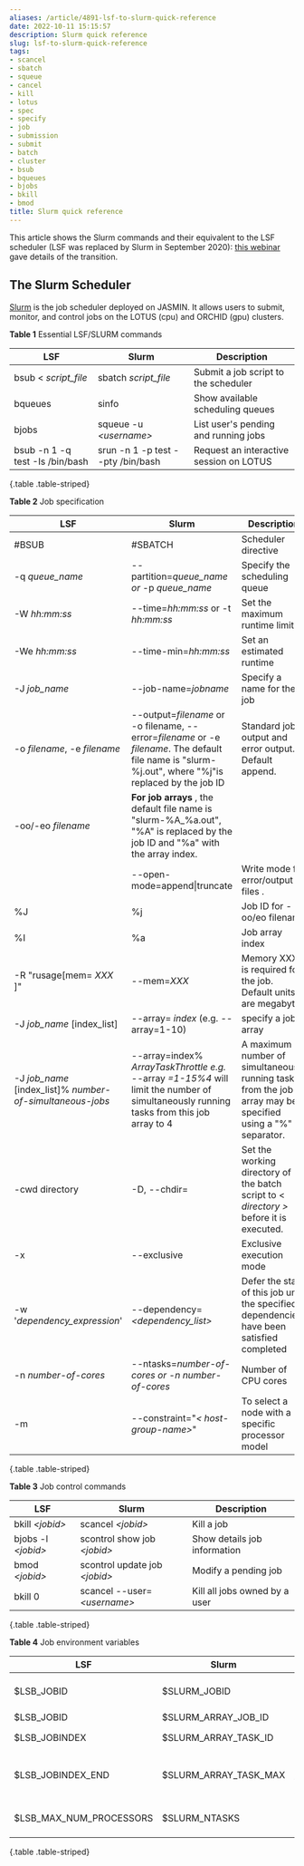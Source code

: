 ```yaml
---
aliases: /article/4891-lsf-to-slurm-quick-reference
date: 2022-10-11 15:15:57
description: Slurm quick reference
slug: lsf-to-slurm-quick-reference
tags:
- scancel
- sbatch
- squeue
- cancel
- kill
- lotus
- spec
- specify
- job
- submission
- submit
- batch
- cluster
- bsub
- bqueues
- bjobs
- bkill
- bmod
title: Slurm quick reference
---
```


This article shows the Slurm commands and their equivalent to the LSF
scheduler (LSF was replaced by Slurm in September 2020): [this webinar](https://www.ceda.ac.uk/events/transitioning-to-slurm-webinar) gave details of the transition.

## The Slurm Scheduler

[Slurm](https://slurm.schedmd.com/) is the job scheduler deployed on JASMIN. It
allows users to submit, monitor, and control jobs on the LOTUS (cpu) and ORCHID (gpu) clusters.

**Table 1** Essential LSF/SLURM commands

**LSF** |  **Slurm** |  **Description**  
---|---|---  
bsub < _script_file_ |  sbatch _script_file_ |  Submit a job script to the scheduler  
bqueues  |  sinfo  |  Show available scheduling queues  
bjobs  |  squeue -u _\<username\>_ |  List user's pending and running jobs  
bsub -n 1 -q test -Is /bin/bash |  srun -n 1 -p test --pty /bin/bash  | Request an interactive session on LOTUS
{.table .table-striped}
  
**Table 2** Job specification

**LSF** |  **Slurm** |  **Description**  
---|---|---  
#BSUB  |  #SBATCH  |  Scheduler directive  
-q _queue_name_ |  \--partition=_queue_name or_ -p _queue_name_ |  Specify the scheduling queue   
-W _hh:mm:ss_ |  \--time=_hh:mm:ss_ or -t _hh:mm:ss_  |  Set the maximum runtime limit  
-We _hh:mm:ss_ |  \--time-min=_hh:mm:ss_  |  Set an estimated runtime  
-J _job_name_ |  \--job-name=_jobname_  |  Specify a name for the job  
-o _filename_, -e _filename_  |  \--output=_filename_ or  -o filename,  \--error=_filename_ or -e _filename_. The default file name is "slurm-%j.out", where "%j"is replaced by the job ID | Standard job output and error output. Default append.
-oo/-eo _filename_  | **For job arrays** , the default file name is "slurm-%A_%a.out", "%A" is replaced by the job ID and "%a" with the array index. 
&#xfeff; | \--open-mode=append\|truncate  |  Write mode for error/output files .
%J |  %j  | Job ID for -oo/eo filename
%I |  %a | Job array index  
-R "rusage[mem= _XXX_ ]" |  \--mem=_XXX_ |  Memory XXX is required for the job. Default units are megabytes  
-J _job_name_ [index_list]  |  \--array= _index_  (e.g. --array=1-10) |  specify a job array  
-J _job_name_ [index_list]% _number-of-simultaneous-jobs_ |  \--array=index% _ArrayTaskThrottle_  _e.g._ \--array _=1-15%4_ will limit the number of simultaneously running tasks from this job array to 4 |  A maximum number of simultaneously running tasks from the job array may be specified using a "%" separator.  
-cwd directory  |  -D, --chdir=<directory> |  Set the working directory of the batch script to < _directory >_ before it is executed.   
-x  |  \--exclusive  |  Exclusive execution mode   
-w '_dependency_expression_'  |  \--dependency= _\<dependency_list\>_ |  Defer the start of this job until the specified dependencies have been satisfied completed   
-n _number-of-cores_ |  \--ntasks=_number-of-cores or -n_ _number-of-cores_ |  Number of CPU cores   
-m <host-group-name> |  \--constraint="_\< host-group-name\>_"  |  To select a node with a specific processor model   
{.table .table-striped}

**Table 3** Job control commands

**LSF** |  **Slurm** |  **Description**  
---|---|---  
bkill _\<jobid\>_ |  scancel _\<jobid\>_ |  Kill a job  
bjobs -l _\<jobid\>_ |  scontrol show job _\<jobid\>_ |  Show details job information  
bmod _\<jobid\>_ |  scontrol update job _\<jobid\>_ |  Modify a pending job  
bkill 0  |  scancel --user=_\<username\>_ |  Kill all jobs owned by a user
{.table .table-striped}
  
**Table 4** Job environment variables

**LSF** |  **Slurm** |  **Description**  
---|---|---  
$LSB_JOBID  |  $SLURM_JOBID  |  Job identifier number  
$LSB_JOBID  |  $SLURM_ARRAY_JOB_ID  |  Job Array  
$LSB_JOBINDEX  |  $SLURM_ARRAY_TASK_ID  |  Job array index  
$LSB_JOBINDEX_END  |  $SLURM_ARRAY_TASK_MAX  |  Last index number within a job array  
$LSB_MAX_NUM_PROCESSORS  |  $SLURM_NTASKS  |  Number of processors allocated  
{.table .table-striped}
